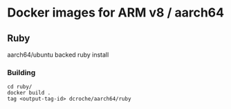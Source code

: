 # Docker images for ARM v8 / aarch64

## Ruby
aarch64/ubuntu backed ruby install

### Building
```
cd ruby/ 
docker build .
tag <output-tag-id> dcroche/aarch64/ruby
```
